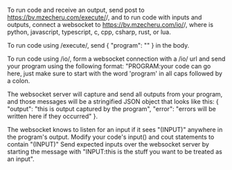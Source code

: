 To run code and receive an output, send post to https://bv.mzecheru.com/execute/<language>/, and to run code with inputs and outputs, connect a websocket to https://bv.mzecheru.com/io/<language>/, where <language> is python, javascript, typescript, c, cpp, csharp, rust, or lua.

To run code using /execute/, send { "program": "" } in the body.

To run code using /io/, form a websocket connection with a /io/ url and send your program using the following format: "PROGRAM:your code can go here, just make sure to start with the word 'program' in all caps followed by a colon.

The websocket server will capture and send all outputs from your program, and those messages will be a stringified JSON object that looks like this: { "output": "this is output captured by the program", "error": "errors will be written here if they occurred" }.

The websocket knows to listen for an input if it sees "(INPUT)" anywhere in the program's output. Modify your code's input() and cout statements to contain "(INPUT)" Send expected inputs over the websocket server by starting the message with "INPUT:this is the stuff you want to be treated as an input".
